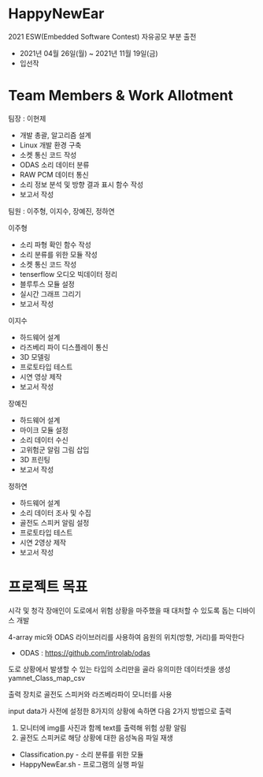 # HappyNewEar

2021 ESW(Embedded Software Contest) 자유공모 부분 출전
- 2021년 04월 26일(월) ~ 2021년 11월 19일(금)
- 입선작

# Team Members & Work Allotment

팀장 : 이현제

* 개발 총괄, 알고리즘 설계
* Linux 개발 환경 구축
* 소켓 통신 코드 작성
* ODAS 소리 데이터 분류
* RAW PCM 데이터 통신
* 소리 정보 분석 및 방향 결과 표시 함수 작성
* 보고서 작성

팀원 : 이주형, 이지수, 장예진, 정하연

이주형

* 소리 파형 확인 함수 작성
* 소리 분류를 위한 모듈 작성
* 소켓 통신 코드 작성
* tenserflow 오디오 빅데이터 정리 
* 블루투스 모듈 설정
* 실시간 그래프 그리기
* 보고서 작성

이지수 

* 하드웨어 설계
* 라즈베리 파이 디스플레이 통신
* 3D 모델링
* 프로토타입 테스트
* 시연 영상 제작
* 보고서 작성

장예진

* 하드웨어 설계
* 마이크 모듈 설정
* 소리 데이터 수신 
* 고위험군 알림 그림 삽입
* 3D 프린팅
* 보고서 작성

정하연

* 하드웨어 설계
* 소리 데이터 조사 및 수집
* 골전도 스피커 알림 설정
* 프로토타입 테스트
* 시연 2영상 제작
* 보고서 작성


# 프로젝트 목표
시각 및 청각 장애인이 도로에서 위험 상황을 마주했을 때 대처할 수 있도록 돕는 디바이스 개발 

4-array mic와 ODAS 라이브러리를 사용하여 음원의 위치(방향, 거리)를 파악한다

* ODAS : https://github.com/introlab/odas

도로 상황에서 발생할 수 있는 타입의 소리만을 골라 유의미한 데이터셋을 생성
yamnet_Class_map_csv

출력 장치로 골전도 스피커와 라즈베라파이 모니터를 사용

input data가 사전에 설정한 8가지의 상황에 속하면 다음 2가지 방법으로 출력 

1. 모니터에 img를 사진과 함께 text를 출력해 위험 상황 알림
2. 골전도 스피커로 해당 상황에 대한 음성녹음 파일 재생

* Classification.py - 소리 분류를 위한 모듈
* HappyNewEar.sh - 프로그램의 실행 파일